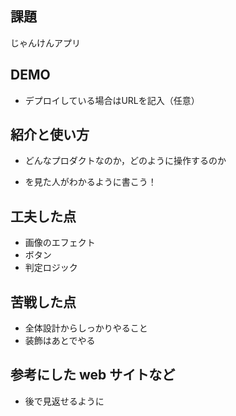 ## 課題
じゃんけんアプリ

## DEMO

  - デプロイしている場合はURLを記入（任意）

## 紹介と使い方

  - どんなプロダクトなのか，どのように操作するのか

  - を見た人がわかるように書こう！

## 工夫した点

  - 画像のエフェクト
  - ボタン
  - 判定ロジック

## 苦戦した点

  - 全体設計からしっかりやること
  - 装飾はあとでやる

## 参考にした web サイトなど

  - 後で見返せるように